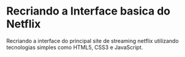 # Recriando a Interface basica do Netflix

Recriando a interface do principal site de streaming netflix utilizando tecnologias simples como HTML5, CSS3 e JavaScript. 

